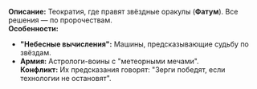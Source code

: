 **Описание:** Теократия, где правят звёздные оракулы (**Фатум**). Все решения — по пророчествам.  
**Особенности:**  
- **"Небесные вычисления":** Машины, предсказывающие судьбу по звёздам.  
- **Армия:** Астрологи-воины с "метеорными мечами".  
**Конфликт:** Их предсказания говорят: "Зерги победят, если технологии не остановят".  